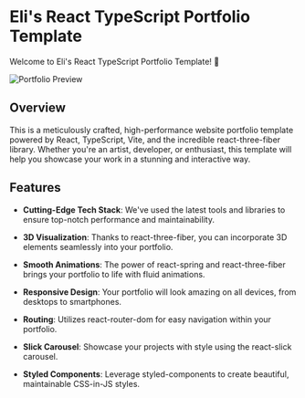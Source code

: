 # Eli's React TypeScript Portfolio Template

Welcome to Eli's React TypeScript Portfolio Template! 🚀

![Portfolio Preview](https://zenbau.haus/image19.jpg)

## Overview

This is a meticulously crafted, high-performance website portfolio template powered by React, TypeScript, Vite, and the incredible react-three-fiber library. Whether you're an artist, developer, or enthusiast, this template will help you showcase your work in a stunning and interactive way.

## Features

- **Cutting-Edge Tech Stack**: We've used the latest tools and libraries to ensure top-notch performance and maintainability.

- **3D Visualization**: Thanks to react-three-fiber, you can incorporate 3D elements seamlessly into your portfolio.

- **Smooth Animations**: The power of react-spring and react-three-fiber brings your portfolio to life with fluid animations.

- **Responsive Design**: Your portfolio will look amazing on all devices, from desktops to smartphones.

- **Routing**: Utilizes react-router-dom for easy navigation within your portfolio.

- **Slick Carousel**: Showcase your projects with style using the react-slick carousel.

- **Styled Components**: Leverage styled-components to create beautiful, maintainable CSS-in-JS styles.

